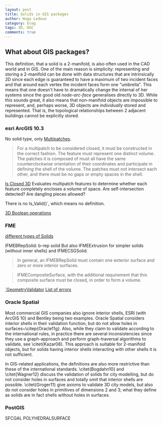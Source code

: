 ```yaml
---
layout: post
title: Solids in GIS packages
author: Hugo Ledoux
category: blog
tags: 3D, OGC
comments: true
---
```


## What about GIS packages?

This definition, that a solid is a 2-manifold, is also often used in the CAD world and in GIS.
One of the main reason is simplicity: representing and storing a 2-manifold can be done with data structures that are intrinsically 2D since each edge is guaranteed to have a maximum of two incident faces and that around each vertex the incident faces form one "umbrella".
This means that one doesn't have to dramatically change the internal of her systems since the good old *node-arc-face* generalises directly to 3D.
While this sounds great, it also means that non-manifold objects are impossible to represent, and, perhaps worse, 3D objects are *individually* stored and represented.
That is, the topological relationships between 2 adjacent buildings cannot be explicitly stored.

### esri ArcGIS 10.3

No solid type, only [Multipatches](http://resources.arcgis.com/en/help/main/10.2/index.html#//00q8000000mv000000).

> For a multipatch to be considered closed, it must be constructed in the correct fashion. The feature must represent one distinct volume. The patches it is composed of must all have the same counterclockwise orientation of their coordinates and participate in defining the shell of the volume. The patches must not intersect each other, and there must be no gaps or empty spaces in the shell.



[Is Closed 3D](http://resources.arcgis.com/en/help/main/10.2/index.html#//00q90000006p000000)
Evaluates multipatch features to determine whether each feature completely encloses a volume of space.
Are self-intersection detected? 
Are dangling pieces allowed?

There is no Is_Valid()`, which means no definition.

[3D Boolean operations](http://resources.arcgis.com/en/help/main/10.2/index.html#/Working_with_3D_set_operators/00q80000009v000000/)

### FME

[different types of Solids](http://docs.safe.com/fme/2014beta/html/FME_Workbench/Default.htm#3D/IFMESolids.htm)

IFMEBRepSolid: b-rep solid
But also IFMEExtrusion for simpler solids (without inner shells) and IFMECSGSolid.

> In general, an IFMEBRepSolid must contain one exterior surface and zero or more interior surfaces.

> IFMECompositeSurface, with the additional requirement that this composite surface must be closed, in order to form a volume.

[`GeometryValidator](http://docs.safe.com/fme/html/FME_Transformers/FME_Transformers.htm#Transformers/geometryvalidator.htm)
[List of errors](http://docs.safe.com/fme/html/FME_Transformers/FME_Transformers.htm#Transformers/geometryvalidator.htm)



### Oracle Spatial


Most commercial GIS companies also ignore interior shells, ESRI (with ArcGIS 10) and Bentley being two examples.
Oracle Spatial considers interior shells in their validation function, but do not allow holes in surfaces~\citep{Oracle11g}.
Also, while they claim to validate according to the international rules, in practice there are several inconsistencies since they use a graph-approach and perform graph-traversal algorithms to validate, see \citet{Kazar08}. 
This approach is suitable for 2-manifold objects, but for solids having interior shells interacting with other shells it is not sufficient.

In GIS-related applications, the definitions are also more restrictive than these of the international standards.
\citet{Bogdahn10} and \citet{Wagner12} discuss the validation of solids for city modelling, but do not consider holes in surfaces and totally omit that interior shells are possible.
\citet{Groger11} give axioms to validate 3D city models, but also do not consider holes in primitives of dimensions 2 and 3; what they define as solids are in fact shells without holes in surfaces.

### PostGIS

SFCGAL
POLYHEDRALSURFACE